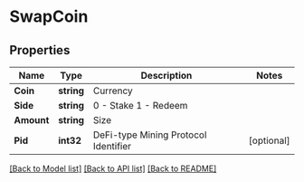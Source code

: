# SwapCoin

## Properties

Name | Type | Description | Notes
------------ | ------------- | ------------- | -------------
**Coin** | **string** | Currency | 
**Side** | **string** | 0 - Stake  1 - Redeem | 
**Amount** | **string** | Size | 
**Pid** | **int32** | DeFi-type Mining Protocol Identifier | [optional] 

[[Back to Model list]](../README.md#documentation-for-models) [[Back to API list]](../README.md#documentation-for-api-endpoints) [[Back to README]](../README.md)


